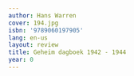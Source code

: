 ```yaml
---
author: Hans Warren
cover: 194.jpg
isbn: '9789060197905'
lang: en-us
layout: review
title: Geheim dagboek 1942 - 1944
year: 0
---
```


